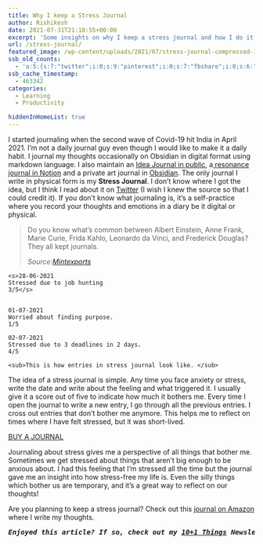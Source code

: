 ```yaml
---
title: Why I keep a Stress Journal
author: Rishikesh
date: 2021-07-31T21:10:55+00:00
excerpt: 'Some insights on why I keep a stress journal and how I do it. '
url: /stress-journal/
featured_image: /wp-content/uploads/2021/07/stress-journal-compressed-1200x775.jpg
ssb_old_counts:
  - 'a:5:{s:7:"twitter";i:0;s:9:"pinterest";i:0;s:7:"fbshare";i:0;s:6:"reddit";i:0;s:6:"tumblr";N;}'
ssb_cache_timestamp:
  - 463342
categories:
  - Learning
  - Productivity

hiddenInHomeList: true
---
```

<p class="has-drop-cap">
  I started journaling when the second wave of Covid-19 hit India in April 2021. I&#8217;m not a daily journal guy even though I would like to make it a daily habit. I journal my thoughts occasionally on Obsidian in digital format using markdown language. I also maintain an <a href="https://rishikeshs.com/idea-journal/" title="Idea Journal">Idea Journal in public</a>, a<a href="https://rishikeshs.com/resonance-journal/" target="_blank" rel="noreferrer noopener" title="Resonance Journal as a Tool for Self-Discovery"> resonance journal in Notion</a> and a private art journal in <a href="https://obsidian.md" target="_blank" rel="noreferrer noopener" title="https://obsidian.md">Obsidian</a>. The only journal I write in physical form is my <strong>Stress Journal</strong>. I don&#8217;t know where I got the idea, but I think I read about it on <a href="https://twitter.com/rishikeshshari" target="_blank" rel="noreferrer noopener" title="https://twitter.com/rishikeshshari">Twitter</a> (I wish I knew the source so that I could credit it). If you don&#8217;t know what journaling is, it&#8217;s a self-practice where you record your thoughts and emotions in a diary be it digital or physical.
</p>

<blockquote class="wp-block-quote">
  <p>
    Do you know what’s common between Albert Einstein, Anne Frank, Marie Curie, Frida Kahlo, Leonardo da Vinci, and Frederick Douglas? They all kept journals.
  </p>
  
  <cite>Source:<a href="https://mintexports.com/blogs/blog/handbags2" target="_blank" rel="noreferrer noopener" title="https://mintexports.com/blogs/blog/handbags2">Mintexports</a></cite>
</blockquote>

<pre class="wp-block-code"><code>&lt;s>28-06-2021
Stressed due to job hunting
3/5&lt;/s>

  
01-07-2021
Worried about finding purpose.
1/5

02-07-2021
Stressed due to 3 deadlines in 2 days.
4/5

&lt;sub>This is how entries in stress journal look like. &lt;/sub></code></pre>

The idea of a stress journal is simple. Any time you face anxiety or stress, write the date and write about the feeling and what triggered it. I usually give it a score out of five&nbsp;to indicate how much it bothers me. Every time I open the journal to write a new entry, I go through all the previous entries. I cross out entries that don&#8217;t bother me anymore. This helps me to reflect on times where I have felt stressed, but it was short-lived.

<div class="is-layout-flex wp-block-buttons">
  <div class="wp-block-button is-style-outline">
    <a class="wp-block-button__link" href="https://geni.us/rsh-leather-journal" target="_blank" rel="noreferrer noopener">BUY A JOURNAL</a>
  </div>
</div>

Journaling about stress gives me a perspective of all things that bother me. Sometimes we get stressed about things that aren&#8217;t big enough to be anxious about. I had this feeling that I&#8217;m stressed all the time but the journal gave me an insight into how stress-free my life is. Even the silly things which bother us are temporary, and it&#8217;s a great way to reflect on our thoughts!

Are you planning to keep a stress journal? Check out this <a href="https://geni.us/rsh-leather-journal" target="_blank" rel="noreferrer noopener sponsored" title="https://geni.us/rsh-leather-journal">journal on Amazon</a> where I write my thoughts.

<pre class="wp-block-preformatted"><em><strong>Enjoyed this article? If so, check out my <a href="https://rishikesh.substack.com/" target="_blank" rel="noreferrer noopener">10+1 Things</a> Newsletter that I send out every Saturday. It contains 11 interesting Things I thought were worth sharing including books,articles, projects, and other things I'm curious about. <a href="https://rishikesh.substack.com/archive">Click here </a>if you would like to check out the previous issues and may be subscribe! &nbsp;</strong></em></pre>
